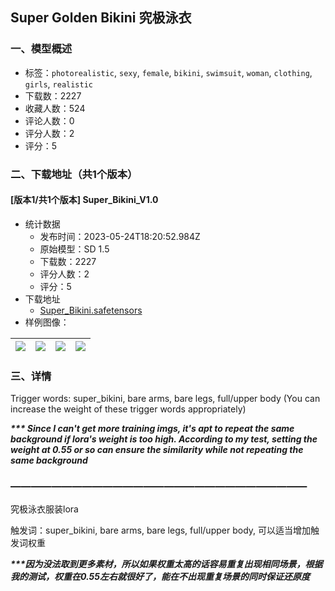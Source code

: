 ## Super Golden Bikini 究极泳衣
### 一、模型概述

- 标签：`photorealistic`, `sexy`, `female`, `bikini`, `swimsuit`, `woman`, `clothing`, `girls`, `realistic`
- 下载数：2227
- 收藏人数：524
- 评论人数：0
- 评分人数：2
- 评分：5

### 二、下载地址（共1个版本）

#### [版本1/共1个版本] Super_Bikini_V1.0

- 统计数据
  - 发布时间：2023-05-24T18:20:52.984Z
  - 原始模型：SD 1.5
  - 下载数：2227
  - 评分人数：2
  - 评分：5
- 下载地址
  - [Super_Bikini.safetensors](https://civitai.com/api/download/models/80057)
- 样例图像：

| <img src="https://image.civitai.com/xG1nkqKTMzGDvpLrqFT7WA/ec2a4adb-f38e-4e7b-8043-f900eeee21fe/width=450/898381.jpeg" /> | <img src="https://image.civitai.com/xG1nkqKTMzGDvpLrqFT7WA/36eeafdf-f674-4e03-99c2-4592d8a6de85/width=450/898448.jpeg" /> | <img src="https://image.civitai.com/xG1nkqKTMzGDvpLrqFT7WA/5e5b9aca-0505-4d04-9d72-b3eec084d0bd/width=450/898382.jpeg" /> | <img src="https://image.civitai.com/xG1nkqKTMzGDvpLrqFT7WA/4b05dcc7-f610-47c0-9246-9b12ed938dc6/width=450/898380.jpeg" /> |
| ---- | ---- | ---- | ---- |


### 三、详情
<p>Trigger words: super_bikini, bare arms, bare legs, full/upper body (You can increase the weight of these trigger words appropriately)</p><p></p><p><strong><em>*** Since I can't get more training imgs, it's apt to repeat the same background if lora's weight is too high. According to my test, setting the weight at 0.55 or so can ensure the similarity while not repeating the same background</em></strong></p><h3>—————————————————————————————</h3><p>究极泳衣服装lora</p><p></p><p>触发词：super_bikini, bare arms, bare legs, full/upper body, 可以适当增加触发词权重</p><p></p><p><strong><em>***因为没法取到更多素材，所以如果权重太高的话容易重复出现相同场景，根据我的测试，权重在0.55左右就很好了，能在不出现重复场景的同时保证还原度</em></strong></p>